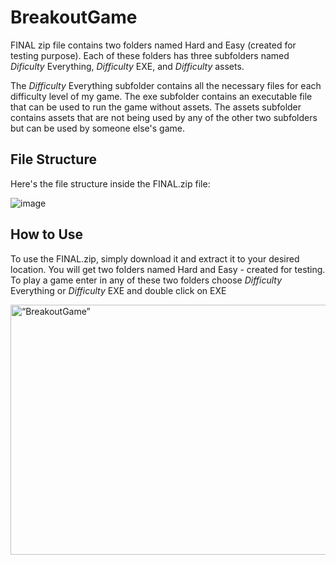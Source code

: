 # BreakoutGame
FINAL zip file contains two folders named Hard and Easy (created for testing purpose). Each of these folders has three subfolders named _Dificulty_ Everything, _Difficulty_ EXE, and _Difficulty_ assets.

The _Difficulty_ Everything subfolder contains all the necessary files for each difficulty level of my game. The exe subfolder contains an executable file that can be used to run the game without assets. The assets subfolder contains assets that are not being used by any of the other two subfolders but can be used by someone else's game.

## File Structure
Here's the file structure inside the FINAL.zip file:

![image](https://user-images.githubusercontent.com/73299629/230613294-4f436162-8256-4500-8077-1c8cd6e5b10a.png)

## How to Use

To use the FINAL.zip, simply download it and extract it to your desired location. You will get two folders named Hard and Easy - created for testing.
To play a game  enter in any of these two folders choose _Difficulty_ Everything or _Difficulty_ EXE
and double click on EXE

<img src="https://user-images.githubusercontent.com/73299629/230613119-f2dcb692-938f-4f9e-83a7-217cec45bd5a.jpg" alt= “BreakoutGame” width="600" height="400">

